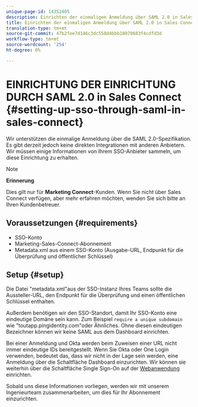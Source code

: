```yaml
---
unique-page-id: 14352405
description: Einrichten der einmaligen Anmeldung über SAML 2.0 in Sales Connect - Marketing Docs - Produktdokumentation
title: Einrichten der einmaligen Anmeldung über SAML 2.0 in Sales Connect
translation-type: tm+mt
source-git-commit: 47b2fee7d146c3dc558d4bbb10070683f4cdfd3d
workflow-type: tm+mt
source-wordcount: '254'
ht-degree: 0%

---
```



# EINRICHTUNG DER EINRICHTUNG DURCH SAML 2.0 in Sales Connect {#setting-up-sso-through-saml-in-sales-connect}

Wir unterstützen die einmalige Anmeldung über die SAML 2.0-Spezifikation. Es gibt derzeit jedoch keine direkten Integrationen mit anderen Anbietern. Wir müssen einige Informationen von Ihrem SSO-Anbieter sammeln, um diese Einrichtung zu erhalten.

>[!NOTE]
>
>**Erinnerung**
>
>Dies gilt nur für **Marketing Connect**-Kunden. Wenn Sie nicht über Sales Connect verfügen, aber mehr erfahren möchten, wenden Sie sich bitte an Ihren Kundenbetreuer.

## Voraussetzungen {#requirements}

* SSO-Konto
* Marketing-Sales-Connect-Abonnement
* Metadata.xml aus einem SSO-Konto (Ausgabe-URL, Endpunkt für die Überprüfung und öffentlicher Schlüssel)

## Setup {#setup}

Die Datei &quot;metadata.xml&quot;aus der SSO-Instanz Ihres Teams sollte die Aussteller-URL, den Endpunkt für die Überprüfung und einen öffentlichen Schlüssel enthalten.

Außerdem benötigen wir den SSO-Standort, damit Ihr SSO-Konto eine eindeutige Domäne sein kann. Zum Beispiel `require a unique subdomain` wie &quot;toutapp.pingidentity.com&quot;oder Ähnliches. Ohne diesen eindeutigen Bezeichner können wir keine SAML aus dem Dashboard einrichten.

Bei einer Anmeldung und Okta werden beim Zuweisen einer URL nicht immer eindeutige IDs bereitgestellt. Wenn Sie Okta oder One Login verwenden, bedeutet das, dass wir nicht in der Lage sein werden, eine Anmeldung über die Schaltfläche Dashboard einzurichten. Wir können sie weiterhin über die Schaltfläche Single Sign-On auf der [Webanwendung](http://toutapp.com/login) einrichten.

Sobald uns diese Informationen vorliegen, werden wir mit unserem Ingenieurteam zusammenarbeiten, um dies für Ihr Abonnement einzurichten.
